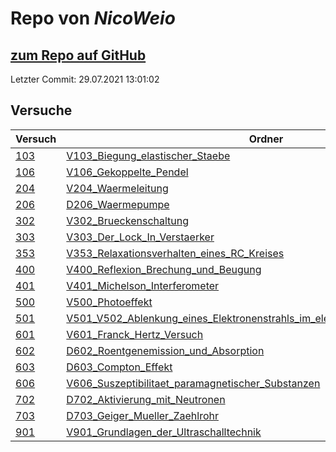 # Repo von *NicoWeio*

## [zum Repo auf GitHub](https://github.com/NicoWeio/AP)

Letzter Commit: 29.07.2021 13:01:02

## Versuche

|       Versuch       |                                                                                                 Ordner                                                                                                  |                                                                                             PDFs                                                                                              |
|---------------------|---------------------------------------------------------------------------------------------------------------------------------------------------------------------------------------------------------|-----------------------------------------------------------------------------------------------------------------------------------------------------------------------------------------------|
|[103](../versuch/103)|[V103_Biegung_elastischer_Staebe](https://github.com/NicoWeio/AP/tree/master/V103_Biegung_elastischer_Staebe)                                                                                            |[main.pdf](https://docs.google.com/viewer?url=https://github.com/NicoWeio/AP/raw/gh-pages/V103_Biegung_elastischer_Staebe/build/main.pdf)                                                      |
|[106](../versuch/106)|[V106_Gekoppelte_Pendel](https://github.com/NicoWeio/AP/tree/master/V106_Gekoppelte_Pendel)                                                                                                              |[main.pdf](https://docs.google.com/viewer?url=https://github.com/NicoWeio/AP/raw/gh-pages/V106_Gekoppelte_Pendel/build/main.pdf)                                                               |
|[204](../versuch/204)|[V204_Waermeleitung](https://github.com/NicoWeio/AP/tree/master/V204_Waermeleitung)                                                                                                                      |[main.pdf](https://docs.google.com/viewer?url=https://github.com/NicoWeio/AP/raw/gh-pages/V204_Waermeleitung/build/main.pdf)                                                                   |
|[206](../versuch/206)|[D206_Waermepumpe](https://github.com/NicoWeio/AP/tree/master/D206_Waermepumpe)                                                                                                                          |[main.pdf](https://docs.google.com/viewer?url=https://github.com/NicoWeio/AP/raw/gh-pages/D206_Waermepumpe/build/main.pdf)                                                                     |
|[302](../versuch/302)|[V302_Brueckenschaltung](https://github.com/NicoWeio/AP/tree/master/V302_Brueckenschaltung)                                                                                                              |[main.pdf](https://docs.google.com/viewer?url=https://github.com/NicoWeio/AP/raw/gh-pages/V302_Brueckenschaltung/build/main.pdf)                                                               |
|[303](../versuch/303)|[V303_Der_Lock_In_Verstaerker](https://github.com/NicoWeio/AP/tree/master/V303_Der_Lock_In_Verstaerker)                                                                                                  |[main.pdf](https://docs.google.com/viewer?url=https://github.com/NicoWeio/AP/raw/gh-pages/V303_Der_Lock_In_Verstaerker/build/main.pdf)                                                         |
|[353](../versuch/353)|[V353_Relaxationsverhalten_eines_RC_Kreises](https://github.com/NicoWeio/AP/tree/master/V353_Relaxationsverhalten_eines_RC_Kreises)                                                                      |[main.pdf](https://docs.google.com/viewer?url=https://github.com/NicoWeio/AP/raw/gh-pages/V353_Relaxationsverhalten_eines_RC_Kreises/build/main.pdf)                                           |
|[400](../versuch/400)|[V400_Reflexion_Brechung_und_Beugung](https://github.com/NicoWeio/AP/tree/master/V400_Reflexion_Brechung_und_Beugung)                                                                                    |[main.pdf](https://docs.google.com/viewer?url=https://github.com/NicoWeio/AP/raw/gh-pages/V400_Reflexion_Brechung_und_Beugung/build/main.pdf)                                                  |
|[401](../versuch/401)|[V401_Michelson_Interferometer](https://github.com/NicoWeio/AP/tree/master/V401_Michelson_Interferometer)                                                                                                |[main.pdf](https://docs.google.com/viewer?url=https://github.com/NicoWeio/AP/raw/gh-pages/V401_Michelson_Interferometer/build/main.pdf)                                                        |
|[500](../versuch/500)|[V500_Photoeffekt](https://github.com/NicoWeio/AP/tree/master/V500_Photoeffekt)                                                                                                                          |[main.pdf](https://docs.google.com/viewer?url=https://github.com/NicoWeio/AP/raw/gh-pages/V500_Photoeffekt/build/main.pdf)                                                                     |
|[501](../versuch/501)|[V501_V502_Ablenkung_eines_Elektronenstrahls_im_elektrischen∕magnetischen_Feld](https://github.com/NicoWeio/AP/tree/master/V501_V502_Ablenkung_eines_Elektronenstrahls_im_elektrischen∕magnetischen_Feld)|[main.pdf](https://docs.google.com/viewer?url=https://github.com/NicoWeio/AP/raw/gh-pages/V501_V502_Ablenkung_eines_Elektronenstrahls_im_elektrischen%E2%88%95magnetischen_Feld/build/main.pdf)|
|[601](../versuch/601)|[V601_Franck_Hertz_Versuch](https://github.com/NicoWeio/AP/tree/master/V601_Franck_Hertz_Versuch)                                                                                                        |[main.pdf](https://docs.google.com/viewer?url=https://github.com/NicoWeio/AP/raw/gh-pages/V601_Franck_Hertz_Versuch/build/main.pdf)                                                            |
|[602](../versuch/602)|[D602_Roentgenemission_und_Absorption](https://github.com/NicoWeio/AP/tree/master/D602_Roentgenemission_und_Absorption)                                                                                  |[main.pdf](https://docs.google.com/viewer?url=https://github.com/NicoWeio/AP/raw/gh-pages/D602_Roentgenemission_und_Absorption/build/main.pdf)                                                 |
|[603](../versuch/603)|[D603_Compton_Effekt](https://github.com/NicoWeio/AP/tree/master/D603_Compton_Effekt)                                                                                                                    |[main.pdf](https://docs.google.com/viewer?url=https://github.com/NicoWeio/AP/raw/gh-pages/D603_Compton_Effekt/build/main.pdf)                                                                  |
|[606](../versuch/606)|[V606_Suszeptibilitaet_paramagnetischer_Substanzen](https://github.com/NicoWeio/AP/tree/master/V606_Suszeptibilitaet_paramagnetischer_Substanzen)                                                        |[main.pdf](https://docs.google.com/viewer?url=https://github.com/NicoWeio/AP/raw/gh-pages/V606_Suszeptibilitaet_paramagnetischer_Substanzen/build/main.pdf)                                    |
|[702](../versuch/702)|[D702_Aktivierung_mit_Neutronen](https://github.com/NicoWeio/AP/tree/master/D702_Aktivierung_mit_Neutronen)                                                                                              |[main.pdf](https://docs.google.com/viewer?url=https://github.com/NicoWeio/AP/raw/gh-pages/D702_Aktivierung_mit_Neutronen/build/main.pdf)                                                       |
|[703](../versuch/703)|[D703_Geiger_Mueller_Zaehlrohr](https://github.com/NicoWeio/AP/tree/master/D703_Geiger_Mueller_Zaehlrohr)                                                                                                |[main.pdf](https://docs.google.com/viewer?url=https://github.com/NicoWeio/AP/raw/gh-pages/D703_Geiger_Mueller_Zaehlrohr/build/main.pdf)                                                        |
|[901](../versuch/901)|[V901_Grundlagen_der_Ultraschalltechnik](https://github.com/NicoWeio/AP/tree/master/V901_Grundlagen_der_Ultraschalltechnik)                                                                              |[main.pdf](https://docs.google.com/viewer?url=https://github.com/NicoWeio/AP/raw/gh-pages/V901_Grundlagen_der_Ultraschalltechnik/main.pdf)                                                     |
